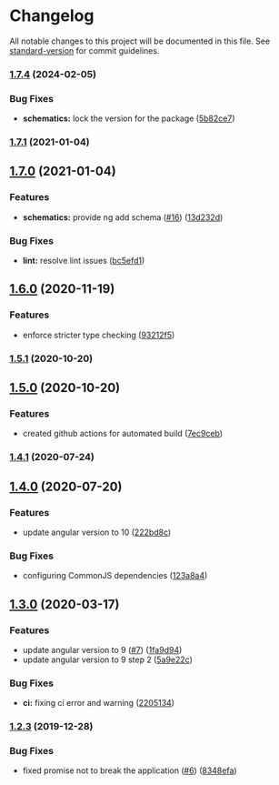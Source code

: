 # Changelog

All notable changes to this project will be documented in this file. See [standard-version](https://github.com/conventional-changelog/standard-version) for commit guidelines.

### [1.7.4](https://github.com/yociduo/ngx-pendo/compare/v1.7.1...v1.7.4) (2024-02-05)


### Bug Fixes

* **schematics:** lock the version for the package ([5b82ce7](https://github.com/yociduo/ngx-pendo/commit/5b82ce728e38c637d72d2d303d1796cae98d4def))

### [1.7.1](https://github.com/yociduo/ngx-pendo/compare/v1.7.0...v1.7.1) (2021-01-04)

## [1.7.0](https://github.com/yociduo/ngx-pendo/compare/v1.6.0...v1.7.0) (2021-01-04)


### Features

* **schematics:** provide ng add schema ([#16](https://github.com/yociduo/ngx-pendo/issues/16)) ([13d232d](https://github.com/yociduo/ngx-pendo/commit/13d232d840e0cd44163690c6d1b3263e2319b9c1))


### Bug Fixes

* **lint:** resolve lint issues ([bc5efd1](https://github.com/yociduo/ngx-pendo/commit/bc5efd1cd86f0bdf4f4956eb70dd6281d51453a1))

## [1.6.0](https://github.com/yociduo/ngx-pendo/compare/v1.5.1...v1.6.0) (2020-11-19)


### Features

* enforce stricter type checking ([93212f5](https://github.com/yociduo/ngx-pendo/commit/93212f57c356cb139204597ba127dce259a2baab))

### [1.5.1](https://github.com/yociduo/ngx-pendo/compare/v1.5.0...v1.5.1) (2020-10-20)

## [1.5.0](https://github.com/yociduo/ngx-pendo/compare/v1.4.1...v1.5.0) (2020-10-20)


### Features

* created github actions for automated build ([7ec9ceb](https://github.com/yociduo/ngx-pendo/commit/7ec9ceb19017593afbad4b0d0d4a3bd8c800cc9a))

### [1.4.1](https://github.com/yociduo/ngx-pendo/compare/v1.4.0...v1.4.1) (2020-07-24)

## [1.4.0](https://github.com/yociduo/ngx-pendo/compare/v1.3.0...v1.4.0) (2020-07-20)


### Features

* update angular version to 10 ([222bd8c](https://github.com/yociduo/ngx-pendo/commit/222bd8c4c31ebfb3171060ff704a3470aad16b15))


### Bug Fixes

* configuring CommonJS dependencies ([123a8a4](https://github.com/yociduo/ngx-pendo/commit/123a8a4ec2a7f51fbae13abbe5578123703a8227))

## [1.3.0](https://github.com/yociduo/ngx-pendo/compare/v1.2.3...v1.3.0) (2020-03-17)


### Features

* update angular version to 9 ([#7](https://github.com/yociduo/ngx-pendo/issues/7)) ([1fa9d94](https://github.com/yociduo/ngx-pendo/commit/1fa9d943a97ae7952d1a580689082929d66871be))
* update angular version to 9 step 2 ([5a9e22c](https://github.com/yociduo/ngx-pendo/commit/5a9e22c87ec9aac0d5b65e2067250eaa323a04ca))


### Bug Fixes

* **ci:** fixing ci error and warning ([2205134](https://github.com/yociduo/ngx-pendo/commit/220513451d0588505af3d10a2588ba5cea26f236))

### [1.2.3](https://github.com/yociduo/ngx-pendo/compare/v1.2.2...v1.2.3) (2019-12-28)


### Bug Fixes

* fixed promise not to break the application ([#6](https://github.com/yociduo/ngx-pendo/issues/6)) ([8348efa](https://github.com/yociduo/ngx-pendo/commit/8348efabf8687e1b18481561a880c635dac4acb4))
